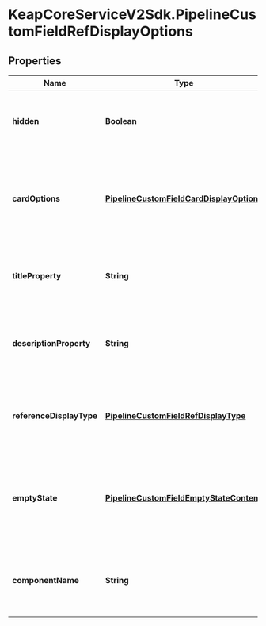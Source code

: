 # KeapCoreServiceV2Sdk.PipelineCustomFieldRefDisplayOptions

## Properties

Name | Type | Description | Notes
------------ | ------------- | ------------- | -------------
**hidden** | **Boolean** | Indicates whether the reference custom field is hidden. | [optional] 
**cardOptions** | [**PipelineCustomFieldCardDisplayOptions**](PipelineCustomFieldCardDisplayOptions.md) | The card display options for the reference custom field. This field is optional. | [optional] 
**titleProperty** | **String** | The title property for the reference custom field. | [optional] 
**descriptionProperty** | **String** | The description property for the reference custom field. | [optional] 
**referenceDisplayType** | [**PipelineCustomFieldRefDisplayType**](PipelineCustomFieldRefDisplayType.md) | The display type for the reference custom field. This field is optional. | [optional] 
**emptyState** | [**PipelineCustomFieldEmptyStateContent**](PipelineCustomFieldEmptyStateContent.md) | The empty state content for the reference custom field. This field is optional. | [optional] 
**componentName** | **String** | The component name for the reference custom field. | [optional] 



